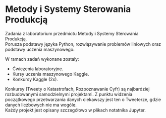 # Metody i Systemy Sterowania Produkcją
Zadania z laboratorium przedmiotu Metody i Systemy Sterowania Produkcją.<br>
Porusza podstawy języka Python, rozwiązywanie problemów liniowych oraz podstawy uczenia maszynowego.

W ramach zadań wykonane zostały:
* Ćwiczenia laboratoryjne.
* Kursy uczenia maszynowego Kaggle.
* Konkursy Kaggle (2x).

Konkursy (Tweety o Katastrofach, Rozpoznawanie Cyfr) są najbardziej rozbudowanymi samodzielnymi projektami. Z punktu widzenia początkowego przetwarzania danych ciekawszy jest ten o Tweeterze, gdzie danych liczbowych nie ma wogóle.<br>
Każdy projekt jest opisany szczegółowo w plikach notatnika Jupyter.

